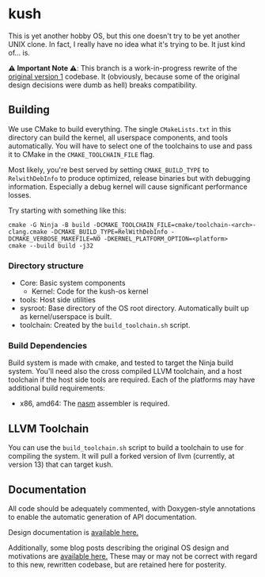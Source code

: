 # kush
This is yet another hobby OS, but this one doesn't try to be yet another UNIX clone. In fact, I really have no idea what it's trying to be. It just kind of… is.

**⚠️ Important Note ⚠️**: This branch is a work-in-progress rewrite of the [original version 1](https://github.com/tristanseifert/kush-os/tree/old) codebase. It (obviously, because some of the original design decisions were dumb as hell) breaks compatibility.

## Building
We use CMake to build everything. The single `CMakeLists.txt` in this directory can build the kernel, all userspace components, and tools automatically. You will have to select one of the toolchains to use and pass it to CMake in the `CMAKE_TOOLCHAIN_FILE` flag.

Most likely, you're best served by setting `CMAKE_BUILD_TYPE` to `RelwithDebInfo` to produce optimized, release binaries but with debugging information. Especially a debug kernel will cause significant performance losses.

Try starting with something like this:

```
cmake -G Ninja -B build -DCMAKE_TOOLCHAIN_FILE=cmake/toolchain-<arch>-clang.cmake -DCMAKE_BUILD_TYPE=RelWithDebInfo -DCMAKE_VERBOSE_MAKEFILE=NO -DKERNEL_PLATFORM_OPTION=<platform>
cmake --build build -j32
```

### Directory structure
- Core: Basic system components
    - Kernel: Code for the kush-os kernel
- tools: Host side utilities
- sysroot: Base directory of the OS root directory. Automatically built up as kernel/userspace is built.
- toolchain: Created by the `build_toolchain.sh` script.

### Build Dependencies
Build system is made with cmake, and tested to target the Ninja build system. You'll need also the cross compiled LLVM toolchain, and a host toolchain if the host side tools are required. Each of the platforms may have additional build requirements:

- x86, amd64: The [nasm](https://nasm.us) assembler is required.

## LLVM Toolchain
You can use the `build_toolchain.sh` script to build a toolchain to use for compiling the system. It will pull a forked version of llvm (currently, at version 13) that can target kush.

## Documentation
All code should be adequately commented, with Doxygen-style annotations to enable the automatic generation of API documentation.

Design documentation is [available here.](https://wiki.trist.network/books/kush)

Additionally, some blog posts describing the original OS design and motivations are [available here.](https://blraaz.me/tags/kush-os/) These may or may not be correct with regard to this new, rewritten codebase, but are retained here for posterity.
